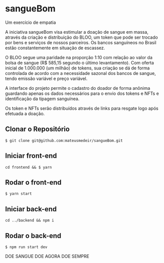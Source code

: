 # sangueBom

Um exercício de empatia

A iniciativa sangueBom visa estimular a doação de sangue em massa, através da criação e distribuição do BLOO, um token que pode ser trocado por bens e serviços de nossos parceiros. Os bancos sanguíneos no Brasil estão constantemente em situação de escassez.

O BLOO segue uma paridade na proporção 1:10 com relação ao valor da bolsa de sangue (R$ 585,15 segundo o último levantamento). Com oferta inicial de 1.000.000 (um milhão) de tokens, sua criação se dá de forma controlada de acordo com a necessidade sazonal dos bancos de sangue, tendo emissão variável e preço variável.

A interface do projeto permite o cadastro do doador de forma anônima guardando apenas os dados necessários para o envio dos tokens e NFTs e identificação da tipagem sanguínea.

Os token e NFTs serão distribuídos através de links para resgate logo após efetuada a doação.

## Clonar o Repositório

```
$ git clone git@github.com:mateusmedeir/sangueBom.git
```

## Iniciar front-end
```
cd frontend && $ yarn
```

## Rodar o front-end
```
$ yarn start
```

## Iniciar back-end
```
cd ../backend && npm i
```

## Rodar o back-end
```
$ npm run start dev
```

DOE SANGUE
DOE AGORA
DOE SEMPRE